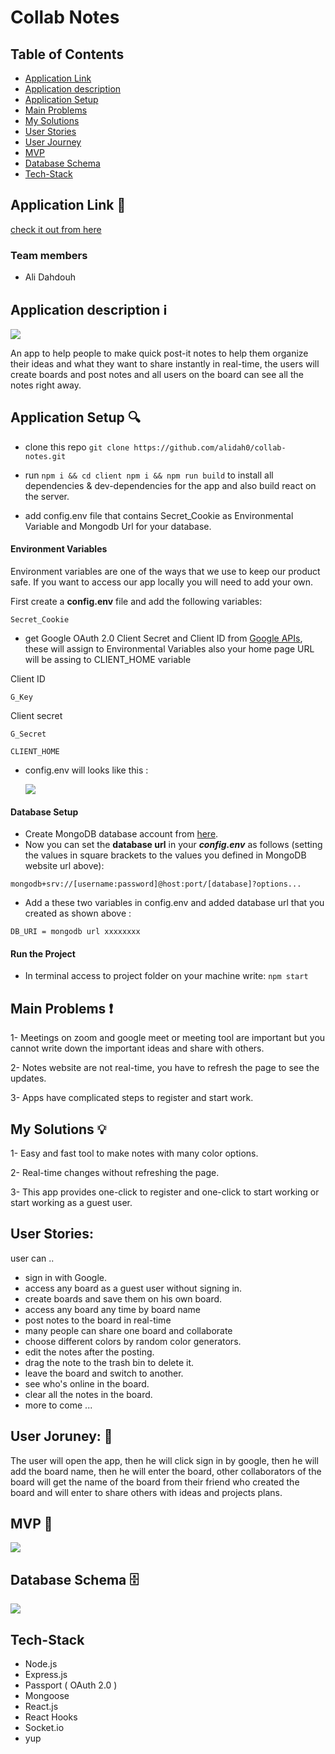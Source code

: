 # Collab Notes

## Table of Contents

- [Application Link](#application-link-link)
- [Application description](#application-description-information_source)
- [Application Setup](#main-problems-heavy_exclamation_mark)
- [Main Problems](#main-problems-heavy_exclamation_mark)
- [My Solutions](#my-solutions-bulb)
- [User Stories](#user-stories)
- [User Journey](#user-joruney-train2)
- [MVP](#mvp-rainbow)
- [Database Schema](#database-schema-file_cabinet)
- [Tech-Stack](#Tech-Stack)

## Application Link :link:

[check it out from here](https://collab-notes.herokuapp.com/)

### Team members

- Ali Dahdouh

## Application description :information_source:

![](https://i.imgur.com/9YnBFvH.png)

An app to help people to make quick post-it notes to help them organize their ideas and what they want to share instantly in real-time, the users will create boards and post notes and all users on the board can see all the notes right away.

## Application Setup :mag:

- clone this repo
  `git clone https://github.com/alidah0/collab-notes.git`

- run `npm i && cd client npm i && npm run build` to install all dependencies & dev-dependencies for the app and also build react on the server.

* add config.env file that contains Secret_Cookie as Environmental Variable and Mongodb Url for your database.

#### Environment Variables

Environment variables are one of the ways that we use to keep our product safe. If you want to access our app locally you will need to add your own.

First create a **config.env** file and add the following variables:

```
Secret_Cookie
```

- get Google OAuth 2.0 Client Secret and Client ID from [Google APIs](https://console.developers.google.com/apis/credentials), these will assign to Environmental Variables also your home page URL will be assing to CLIENT_HOME variable

Client ID

```
G_Key
```

Client secret

```
G_Secret
```

```
CLIENT_HOME
```

- config.env will looks like this :

  ![](https://i.imgur.com/Q2afApQ.png)

#### Database Setup

- Create MongoDB database account from [here](https://account.mongodb.com/account/register).
- Now you can set the **database url** in your **_config.env_** as follows (setting the values in square brackets to the values you defined in MongoDB website url above):

`mongodb+srv://[username:password]@host:port/[database]?options...`

- Add a these two variables in config.env and added database url that you created as shown above :

```
DB_URI = mongodb url xxxxxxxx

```

#### Run the Project

- In terminal access to project folder on your machine write: `npm start`

## Main Problems :heavy_exclamation_mark:

1- Meetings on zoom and google meet or meeting tool are important but you cannot write down the important ideas and share with others.

2- Notes website are not real-time, you have to refresh the page to see the updates.

3- Apps have complicated steps to register and start work.

## My Solutions :bulb:

1- Easy and fast tool to make notes with many color options.

2- Real-time changes without refreshing the page.

3- This app provides one-click to register and one-click to start working or start working as a guest user.

## User Stories:

user can ..

- sign in with Google.
- access any board as a guest user without signing in.
- create boards and save them on his own board.
- access any board any time by board name
- post notes to the board in real-time
- many people can share one board and collaborate
- choose different colors by random color generators.
- edit the notes after the posting.
- drag the note to the trash bin to delete it.
- leave the board and switch to another.
- see who's online in the board.
- clear all the notes in the board.
- more to come ...

## User Joruney: :train2:

The user will open the app, then he will click sign in by google, then he will add the board name, then he will enter the board, other collaborators of the board will get the name of the board from their friend who created the board and will enter to share others with ideas and projects plans.

## MVP :rainbow:

![](https://i.imgur.com/viOjj6Y.gif)

## Database Schema :file_cabinet:

![](https://i.imgur.com/gMMoIxp.png)

## Tech-Stack

- Node.js
- Express.js
- Passport ( OAuth 2.0 )
- Mongoose
- React.js
- React Hooks
- Socket.io
- yup
